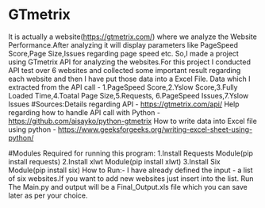 # GTmetrix
It is actually a website(https://gtmetrix.com/) where we analyze the Website Performance.After analyzing it will display parameters like 
PageSpeed Score,Page Size,Issues regarding page speed etc.
So,I made a project using GTmetrix API for analyzing the websites.For this project I conducted API test over 6 websites and collected some important result regarding each website and then I have put those data into a Excel File.
Data which I extracted from the API call - 1.PageSpeed Score,2.Yslow Score,3.Fully Loaded Time,4.Toatal Page Size,5.Requests,
6.PageSpeed Issues,7.Yslow Issues
#Sources:Details regarding API - https://gtmetrix.com/api/
         Help regarding how to handle API call with Python - https://github.com/aisayko/python-gtmetrix
         How to write data into Excel file using python - https://www.geeksforgeeks.org/writing-excel-sheet-using-python/
         
#Modules Required for running this program:
1.Install Requests Module(pip install requests)
2.Install xlwt Module(pip install xlwt)
3.Install Six Module(pip install six)
How to Run:-
I have already defined the input - a list of six websites.If you want to add new websites just insert into the list.
Run The Main.py and output will be a Final_Output.xls file which you can save later as per your choice. 
